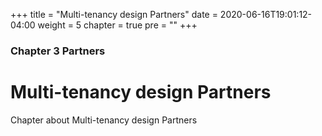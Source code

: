 +++
title = "Multi-tenancy design Partners"
date = 2020-06-16T19:01:12-04:00
weight = 5
chapter = true
pre = "<b></b>"
+++

### Chapter 3 Partners

# Multi-tenancy design Partners

Chapter about Multi-tenancy design Partners